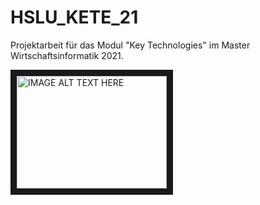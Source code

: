 # HSLU_KETE_21
Projektarbeit für das Modul "Key Technologies" im Master Wirtschaftsinformatik 2021.

<a href="https://youtu.be/Z10X8Jnv68U" 
   target="_blank"><img src="http://img.youtube.com/vi/Z10X8Jnv68U/0.jpg" 
   alt="IMAGE ALT TEXT HERE" width="240" height="180" border="10" />
</a>

